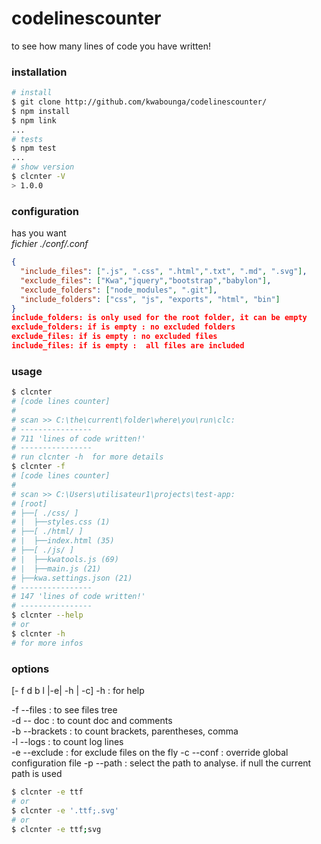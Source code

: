 # codelinescounter
to see how many lines of code you have written!


### installation

````sh
# install
$ git clone http://github.com/kwabounga/codelinescounter/
$ npm install
$ npm link
...
# tests
$ npm test
...
# show version
$ clcnter -V
> 1.0.0
````
### configuration

has you want  
*fichier ./conf/.conf*
```json
{
  "include_files": [".js", ".css", ".html",".txt", ".md", ".svg"],
  "exclude_files": ["Kwa","jquery","bootstrap","babylon"],
  "exclude_folders": ["node_modules", ".git"],
  "include_folders": ["css", "js", "exports", "html", "bin"]
}
include_folders: is only used for the root folder, it can be empty
exclude_folders: if is empty : no excluded folders
exclude_files: if is empty : no excluded files
include_files: if is empty :  all files are included
```
### usage
````sh
$ clcnter
# [code lines counter]
#
# scan >> C:\the\current\folder\where\you\run\clc:
# ----------------
# 711 'lines of code written!'
# ----------------
# run clcnter -h  for more details
$ clcnter -f
# [code lines counter]
#
# scan >> C:\Users\utilisateur1\projects\test-app:
# [root]
# ├──[ ./css/ ]
# |  ├──styles.css (1)
# ├──[ ./html/ ]
# |  ├──index.html (35)
# ├──[ ./js/ ]
# |  ├──kwatools.js (69)
# |  ├──main.js (21)
# ├──kwa.settings.json (21)
# ----------------
# 147 'lines of code written!'
# ----------------
$ clcnter --help
# or
$ clcnter -h
# for more infos
````

### options
[- f d b l |-e| -h | -c]
-h : for help  

-f --files : to see files tree  
-d -- doc : to count doc and comments  
-b --brackets : to count brackets, parentheses, comma   
-l --logs : to count log lines  
-e --exclude : for exclude files on the fly
-c --conf : override global configuration file
-p --path : select the path to analyse. if null the current path is used

```sh
$ clcnter -e ttf
# or 
$ clcnter -e '.ttf;.svg'
# or 
$ clcnter -e ttf;svg
```
